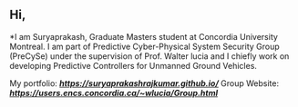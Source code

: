 ## Hi,
*I am Suryaprakash, Graduate Masters student at Concordia University Montreal. I am part of Predictive Cyber-Physical System Security Group (PreCySe) under the supervision of Prof. Walter lucia and I chiefly work on developing Predictive Controllers for Unmanned Ground Vehicles.

My portfolio: ***https://suryaprakashrajkumar.github.io/***
Group Website: ***https://users.encs.concordia.ca/~wlucia/Group.html***
